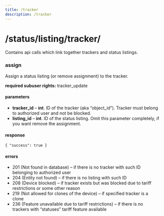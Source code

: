 ```yaml
---
title: /tracker
description: /tracker
---
```


# /status/listing/tracker/
Contains api calls which link together trackers and status listings.

### assign
Assign a status listing (or remove assignment) to the tracker.

**required subuser rights:** tracker_update

#### parameters
* **tracker_id** – **int**. ID of the tracker (aka “object_id”). Tracker must belong to authorized user and not be blocked.
* **listing_id** – **int**. ID of the status listing. Omit this parameter completely, if you want remove the assignment.

#### response
```json5
{ "success": true }
```

#### errors
*   201 (Not found in database) – if there is no tracker with such ID belonging to authorized user
*   204 (Entity not found) – if there is no listing with such ID
*   208 (Device blocked) – if tracker exists but was blocked due to tariff restrictions or some other reason
*   219 (Not allowed for clones of the device) – if specified tracker is a clone
*   236 (Feature unavailable due to tariff restrictions) – if there is no trackers with “statuses” tariff feature available

